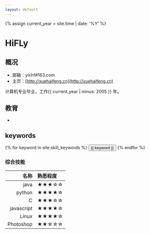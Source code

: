 ```yaml
---
layout: default
---
```


{% assign current_year = site.time | date: '%Y' %}

HiFLy
===

## 概况

- 邮箱：ylxhf#163.com
- 主页：[http://xuehaifeng.cn](http://xuehaifeng.cn)


计算机专业毕业，工作{{ current_year | minus: 2005 }} 年。

## 教育
- 

## keywords
<div class="btn-inline">
{% for keyword in site.skill_keywords %} <button class="btn btn-outline" type="button">{{ keyword }}</button> {% endfor %}
</div>

### 综合技能

| 名称 | 熟悉程度 
|--:|:--|
| java | ★★★☆☆ |
| python | ★★★★☆ |
| C | ★★★☆☆ |
| javascript | ★★★★☆ |
| Linux | ★★★★☆ |
| Photoshop | ★★☆☆☆ |



